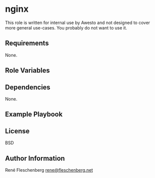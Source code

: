 nginx
=====

This role is written for internal use by Awesto and not designed to cover
more general use-cases. You probably do not want to use it.

Requirements
------------

None.

Role Variables
--------------


Dependencies
------------

None.

Example Playbook
----------------


License
-------

BSD

Author Information
------------------

René Fleschenberg <rene@fleschenberg.net>
